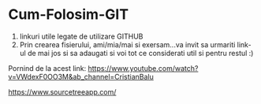 # Cum-Folosim-GIT
1. linkuri utile legate de utilizare GITHUB
2. Prin crearea fisierului, ami/mia/mai si exersam...va invit sa urmariti link-ul de mai jos si sa adaugati si voi tot ce considerati util si pentru restul :)

Pornind de la acest link: https://www.youtube.com/watch?v=VWdexF0OO3M&ab_channel=CristianBalu

https://www.sourcetreeapp.com/ 




